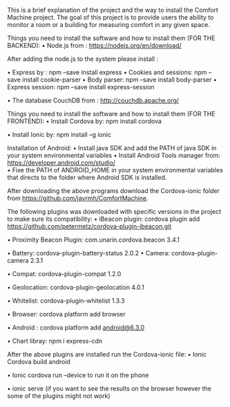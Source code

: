 This is a brief explanation of the project and the way to install the Comfort Machine project.  The goal of this project is to provide users the ability to monitor a room or a building for measuring comfort in any given space.

Things you need to install the software and how to install them (FOR THE BACKEND):
•	Node.js from : https://nodejs.org/en/download/ 

After adding the node.js to the system please install : 

•	Express by : npm –save install express
•	Cookies and sessions: npm –save install cookie-parser
•	Body parser: npm –save install  body-parser
•	Express session: npm –save install express-session 

•	The database CouchDB  from : http://couchdb.apache.org/


Things you need to install the software and how to install them (FOR THE FRONTEND):
•	Install Cordova by: npm install cordova

•	Install Ionic by: npm install –g ionic

Installation of Android: 
•	Install java SDK and add the PATH of java SDK in your system environmental variables
•	Install Android Tools manager from: https://developer.android.com/studio/  
•	Fixe the PATH of ANDROID_HOME in your system environmental variables that directs to the folder where Android SDK is installed.

After downloading the above programs download the Cordova-ionic folder from https://github.com/jayrmh/ComfortMachine. 

The following plugins was downloaded with specific versions in the project to make sure its compatibility: 
•	iBeacon plugin: cordova plugin add https://github.com/petermetz/cordova-plugin-ibeacon.git

•	Proximity Beacon Plugin: com.unarin.cordova.beacon 3.4.1


•	Battery: cordova-plugin-battery-status 2.0.2
•	Camera: cordova-plugin-camera 2.3.1

•	Compat: cordova-plugin-compat 1.2.0


•	Geolocation: cordova-plugin-geolocation 4.0.1

•	Whitelist: cordova-plugin-whitelist 1.3.3


•	Browser:  cordova platform add browser

•	Android : cordova platform add android@6.3.0


•	Chart libray: npm i express-cdn

After the above plugins are installed run the Cordova-ionic file:
•	Ionic Cordova build android

•	Ionic cordova run –device to run it on the phone 


•	ionic serve (if you want to see the results on the browser however the some of the plugins might not work) 
  







